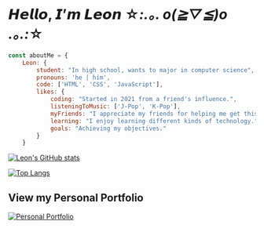 # 𝙃𝙚𝙡𝙡𝙤, 𝙄’𝙢 𝙇𝙚𝙤𝙣 ☆*:.｡. o(≧▽≦)o .｡.:*☆

```js
const aboutMe = {
    Leon: {
        student: "In high school, wants to major in computer science",
        pronouns: 'he | him',
        code: ['HTML', 'CSS', 'JavaScript'],
        likes: {
            coding: "Started in 2021 from a friend's influence.",
            listeningToMusic: ['J-Pop', 'K-Pop'],
            myFriends: "I appreciate my friends for helping me get this far!",
            learning: "I enjoy learning different kinds of technology.",
            goals: "Achieving my objectives."
        }
    }
```

[![Leon's GitHub stats](https://github-readme-stats.vercel.app/api?username=LeonTrii&count_private=true&show_icons=true&theme=buefy)](https://github.com/LeonTrii)

[![Top Langs](https://github-readme-stats.vercel.app/api/top-langs/?username=LeonTrii&layout=compact&theme=buefy)](https://github.com/LeonTrii)

## View my Personal Portfolio

[![Personal Portfolio](https://github-readme-stats.vercel.app/api/pin/?username=LeonTrii&repo=leontrii.github.io&theme=buefy)](https://github.com/LeonTrii/leontrii.github.io)


